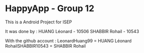 # HappyApp - Group 12

This is a Android Project for ISEP 

It was done by :
HUANG Léonard - 10506
SHABBIR Rohail - 10543

With the github account : 
LeonardHuang99 = HUANG Léonard
RohailSHABBIR10543 = SHABBIR Rohail 
